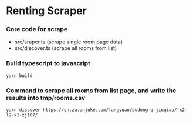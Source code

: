 # Renting Scraper

### Core code for scrape

- src/sraper.ts     (scrape single room page data)
- src/discover.ts   (scrape all rooms from list)

### Build typescript to javascript

```
yarn build
```

### Command to scrape all rooms from list page, and write the results into tmp/rooms.csv

```
yarn discover https://sh.zu.anjuke.com/fangyuan/pudong-q-jinqiao/fx2-l2-x1-zj107/
```